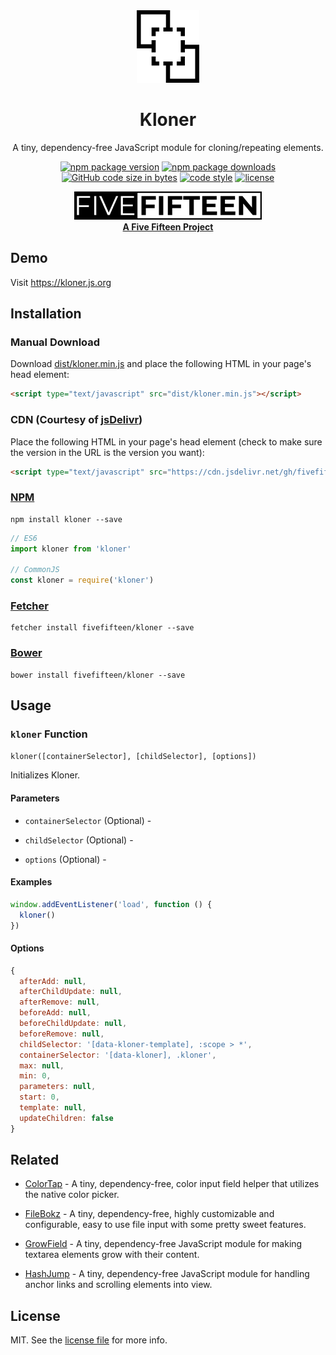 <div align="center">

  <a href="https://github.com/fivefifteen/kloner">
    <picture>
      <source media="(prefers-color-scheme: dark)" srcset="./assets/kloner-white.png">
      <img src="./assets/kloner.png" alt="Kloner">
    </picture>
  </a>

  # Kloner

  A tiny, dependency-free JavaScript module for cloning/repeating elements.

  [![npm package version](https://img.shields.io/npm/v/kloner.svg?style=flat-square)](https://www.npmjs.com/package/kloner)
  [![npm package downloads](https://img.shields.io/npm/dt/kloner.svg?style=flat-square)](https://www.npmjs.com/package/kloner)
  [![GitHub code size in bytes](https://img.shields.io/github/languages/code-size/fivefifteen/kloner?style=flat-square)](https://github.com/fivefifteen/kloner)
  [![code style](https://img.shields.io/badge/code_style-standard-yellow.svg?style=flat-square)](https://github.com/standard/standard)
  [![license](https://img.shields.io/github/license/fivefifteen/kloner.svg?style=flat-square)](license.md)

  <a href="https://fivefifteen.com" target="_blank"><img src="./assets/fivefifteen.png" /><br /><b>A Five Fifteen Project</b></a>

</div>


## Demo

Visit https://kloner.js.org


## Installation


### Manual Download

Download [dist/kloner.min.js](dist/kloner.min.js) and place the following HTML in your page's head element:

```html
<script type="text/javascript" src="dist/kloner.min.js"></script>
```


### CDN (Courtesy of [jsDelivr](https://jsdelivr.com))

Place the following HTML in your page's head element (check to make sure the version in the URL is the version you want):

```html
<script type="text/javascript" src="https://cdn.jsdelivr.net/gh/fivefifteen/kloner@0.1/dist/kloner.min.js"></script>
```


### [NPM](https://npmjs.com)

```
npm install kloner --save
```

```js
// ES6
import kloner from 'kloner'

// CommonJS
const kloner = require('kloner')
```


### [Fetcher](https://github.com/fivefifteen/fetcher)

```
fetcher install fivefifteen/kloner --save
```


### [Bower](https://bower.io)

```
bower install fivefifteen/kloner --save
```


## Usage

### `kloner` Function

`kloner([containerSelector], [childSelector], [options])`

Initializes Kloner.


#### Parameters

 - `containerSelector` (Optional) - 
 
 - `childSelector` (Optional) - 

 - `options` (Optional) - 


#### Examples

```js
window.addEventListener('load', function () {
  kloner()
})
```


#### Options

```js
{
  afterAdd: null,
  afterChildUpdate: null,
  afterRemove: null,
  beforeAdd: null,
  beforeChildUpdate: null,
  beforeRemove: null,
  childSelector: '[data-kloner-template], :scope > *',
  containerSelector: '[data-kloner], .kloner',
  max: null,
  min: 0,
  parameters: null,
  start: 0,
  template: null,
  updateChildren: false
}
```


## Related

 - [ColorTap](https://github.com/fivefifteen/colortap) - A tiny, dependency-free, color input field helper that utilizes the native color picker.

 - [FileBokz](https://github.com/fivefifteen/filebokz) - A tiny, dependency-free, highly customizable and configurable, easy to use file input with some pretty sweet features.

 - [GrowField](https://github.com/fivefifteen/growfield) - A tiny, dependency-free JavaScript module for making textarea elements grow with their content.

 - [HashJump](https://github.com/fivefifteen/hashjump) - A tiny, dependency-free JavaScript module for handling anchor links and scrolling elements into view.


## License

MIT. See the [license file](license.md) for more info.
